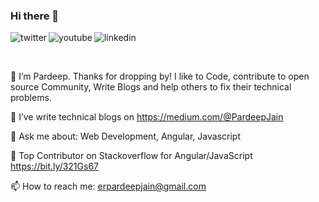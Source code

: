 ### Hi there 👋

<p>
<a href="https://twitter.com/erpardeepjain">
   <img align="left" alt="twitter" src="https://img.shields.io/badge/Twitter-1DA1F2?style=for-the-badge&logo=twitter&logoColor=white" />
</a>&nbsp;&nbsp;

<a href="https://www.youtube.com/erpardeepjain">
   <img align="left" alt="youtube" src="https://img.shields.io/badge/YouTube-FF0000?style=for-the-badge&logo=youtube&logoColor=white" />
</a>&nbsp;&nbsp;

<a href="https://www.linkedin.com/in/erpardeepjain/">
   <img align="left" alt="linkedin" src="https://img.shields.io/badge/LinkedIn-0077B5?style=for-the-badge&logo=linkedin&logoColor=white" />
</a>
<p/>

<br/>


🔭 I’m Pardeep. Thanks for dropping by! I like to Code, contribute to open source Community, Write Blogs and help others to fix their technical problems.

🌱 I’ve write technical blogs on https://medium.com/@PardeepJain

💬 Ask me about: Web Development, Angular, Javascript

👯 Top Contributor on Stackoverflow for Angular/JavaScript https://bit.ly/321Gs67

📫 How to reach me: erpardeepjain@gmail.com

